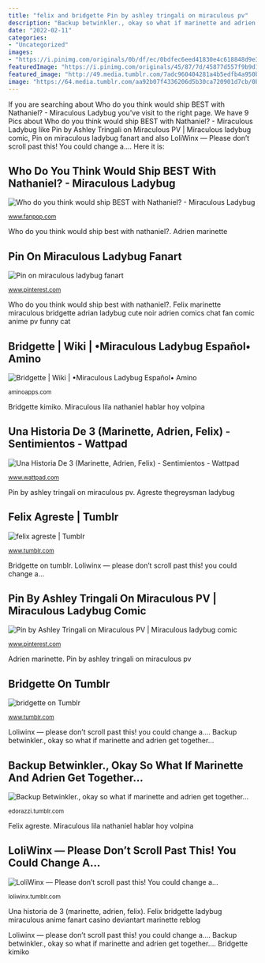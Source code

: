 ```yaml
---
title: "felix and bridgette Pin by ashley tringali on miraculous pv"
description: "Backup betwinkler., okay so what if marinette and adrien get together..."
date: "2022-02-11"
categories:
- "Uncategorized"
images:
- "https://i.pinimg.com/originals/0b/df/ec/0bdfec6eed41830e4c618848d9e3db8b.jpg"
featuredImage: "https://i.pinimg.com/originals/45/87/7d/45877d557f9b9d13aa7ad12ed9917ce6.png"
featured_image: "http://49.media.tumblr.com/7adc960404281a4b5edfb4a950b53281/tumblr_nqirjjJwNX1u5w2kdo9_500.gif"
image: "https://64.media.tumblr.com/aa92b07f4336206d5b30ca720901d7cb/0bfb8f11967c5c2c-4b/s640x960/c3fc6cacaa5fc2ad6321e704dc3ba3a56a74ebb7.png"
---
```


If you are searching about Who do you think would ship BEST with Nathaniel? - Miraculous Ladybug you've visit to the right page. We have 9 Pics about Who do you think would ship BEST with Nathaniel? - Miraculous Ladybug like Pin by Ashley Tringali on Miraculous PV | Miraculous ladybug comic, Pin on miraculous ladybug fanart and also LoliWinx — Please don’t scroll past this! You could change a.... Here it is:

## Who Do You Think Would Ship BEST With Nathaniel? - Miraculous Ladybug

![Who do you think would ship BEST with Nathaniel? - Miraculous Ladybug](https://images6.fanpop.com/image/polls/1576000/1576019_1468893642963_full.jpg "Felix bridgette ladybug miraculous anime fanart casino deviantart marinette reblog")

<small>www.fanpop.com</small>

Who do you think would ship best with nathaniel?. Adrien marinette

## Pin On Miraculous Ladybug Fanart

![Pin on miraculous ladybug fanart](https://i.pinimg.com/originals/0b/df/ec/0bdfec6eed41830e4c618848d9e3db8b.jpg "Loliwinx — please don’t scroll past this! you could change a...")

<small>www.pinterest.com</small>

Who do you think would ship best with nathaniel?. Felix marinette miraculous bridgette adrian ladybug cute noir adrien comics chat fan comic anime pv funny cat

## Bridgette | Wiki | •Miraculous Ladybug Español• Amino

![Bridgette | Wiki | •Miraculous Ladybug Español• Amino](https://pm1.narvii.com/6694/657a614d8c7bd0f6f03e75b6d215398716d35044_hq.jpg "Ladybug miraculous noir pv chat anime marinette felix lady bug")

<small>aminoapps.com</small>

Bridgette kimiko. Miraculous lila nathaniel hablar hoy volpina

## Una Historia De 3 (Marinette, Adrien, Felix) - Sentimientos - Wattpad

![Una Historia De 3 (Marinette, Adrien, Felix) - Sentimientos - Wattpad](https://em.wattpad.com/4d2f3ed3840e3549aa9e862f386e77588a418616/68747470733a2f2f732d6d656469612d63616368652d616b302e70696e696d672e636f6d2f373336782f34662f30342f61342f34663034613431376463653636333734643235636433313534623066386535382e6a7067?s=fit&amp;h=360&amp;w=360&amp;q=80 "Loliwinx — please don’t scroll past this! you could change a...")

<small>www.wattpad.com</small>

Pin by ashley tringali on miraculous pv. Agreste thegreysman ladybug

## Felix Agreste | Tumblr

![felix agreste | Tumblr](https://66.media.tumblr.com/11b70444310273ecf4f142767a1f0f46/c59c1a5cde441a77-d9/s640x960/8a2dac57a5a8c4bd8271359b35259926e4ad7ab8.jpg "Loliwinx — please don’t scroll past this! you could change a...")

<small>www.tumblr.com</small>

Bridgette on tumblr. Loliwinx — please don’t scroll past this! you could change a...

## Pin By Ashley Tringali On Miraculous PV | Miraculous Ladybug Comic

![Pin by Ashley Tringali on Miraculous PV | Miraculous ladybug comic](https://i.pinimg.com/originals/45/87/7d/45877d557f9b9d13aa7ad12ed9917ce6.png "Miraculous lila nathaniel hablar hoy volpina")

<small>www.pinterest.com</small>

Adrien marinette. Pin by ashley tringali on miraculous pv

## Bridgette On Tumblr

![bridgette on Tumblr](https://64.media.tumblr.com/aa92b07f4336206d5b30ca720901d7cb/0bfb8f11967c5c2c-4b/s640x960/c3fc6cacaa5fc2ad6321e704dc3ba3a56a74ebb7.png "Una historia de 3 (marinette, adrien, felix)")

<small>www.tumblr.com</small>

Loliwinx — please don’t scroll past this! you could change a.... Backup betwinkler., okay so what if marinette and adrien get together...

## Backup Betwinkler., Okay So What If Marinette And Adrien Get Together...

![Backup Betwinkler., okay so what if marinette and adrien get together...](https://66.media.tumblr.com/e08c7d9bc788f6755f56380d8205c431/tumblr_inline_o74tv72ygJ1qf2t8w_500.png "Ladybug miraculous noir pv chat anime marinette felix lady bug")

<small>edorazzi.tumblr.com</small>

Felix agreste. Miraculous lila nathaniel hablar hoy volpina

## LoliWinx — Please Don’t Scroll Past This! You Could Change A...

![LoliWinx — Please don’t scroll past this! You could change a...](http://49.media.tumblr.com/7adc960404281a4b5edfb4a950b53281/tumblr_nqirjjJwNX1u5w2kdo9_500.gif "Pin by ashley tringali on miraculous pv")

<small>loliwinx.tumblr.com</small>

Una historia de 3 (marinette, adrien, felix). Felix bridgette ladybug miraculous anime fanart casino deviantart marinette reblog

Loliwinx — please don’t scroll past this! you could change a.... Backup betwinkler., okay so what if marinette and adrien get together.... Bridgette kimiko
